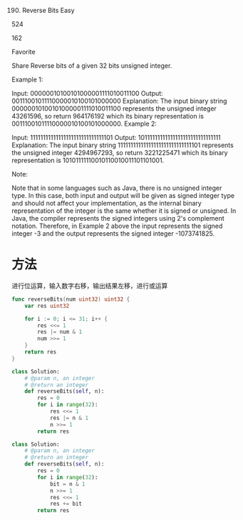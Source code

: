 190. Reverse Bits
Easy

524

162

Favorite

Share
Reverse bits of a given 32 bits unsigned integer.



Example 1:

Input: 00000010100101000001111010011100
Output: 00111001011110000010100101000000
Explanation: The input binary string 00000010100101000001111010011100 represents the unsigned integer 43261596, so return 964176192 which its binary representation is 00111001011110000010100101000000.
Example 2:

Input: 11111111111111111111111111111101
Output: 10111111111111111111111111111111
Explanation: The input binary string 11111111111111111111111111111101 represents the unsigned integer 4294967293, so return 3221225471 which its binary representation is 10101111110010110010011101101001.


Note:

Note that in some languages such as Java, there is no unsigned integer type. In this case, both input and output will be given as signed integer type and should not affect your implementation, as the internal binary representation of the integer is the same whether it is signed or unsigned.
In Java, the compiler represents the signed integers using 2's complement notation. Therefore, in Example 2 above the input represents the signed integer -3 and the output represents the signed integer -1073741825.

# 方法
 进行位运算，输入数字右移，输出结果左移，进行或运算


```go
func reverseBits(num uint32) uint32 {
	var res uint32

	for i := 0; i <= 31; i++ {
		res <<= 1
		res |= num & 1
		num >>= 1
	}
	return res
}
```

```python
class Solution:
    # @param n, an integer
    # @return an integer
    def reverseBits(self, n):
        res = 0
        for i in range(32):
            res <<= 1
            res |= n & 1
            n >>= 1
        return res
```

```python
class Solution:
    # @param n, an integer
    # @return an integer
    def reverseBits(self, n):
        res = 0
        for i in range(32):
            bit = n & 1
            n >>= 1
            res <<= 1
            res += bit
        return res
```
